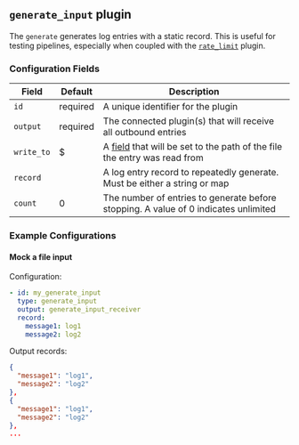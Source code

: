 ## `generate_input` plugin

The `generate` generates log entries with a static record. This is useful for testing pipelines, especially when
coupled with the [`rate_limit`](/docs/plugins/rate_limit.md) plugin.

### Configuration Fields

| Field      | Default  | Description                                                                                      |
| ---        | ---      | ---                                                                                              |
| `id`       | required | A unique identifier for the plugin                                                               |
| `output`   | required | The connected plugin(s) that will receive all outbound entries                                   |
| `write_to` | $        | A [field](/docs/types/field.md) that will be set to the path of the file the entry was read from |
| `record`   |          | A log entry record to repeatedly generate. Must be either a string or map                        |
| `count`    | 0        | The number of entries to generate before stopping. A value of 0 indicates unlimited              |


### Example Configurations

#### Mock a file input

Configuration:
```yaml
- id: my_generate_input
  type: generate_input
  output: generate_input_receiver
  record:
    message1: log1
    message2: log2
```

Output records:
```json
{
  "message1": "log1",
  "message2": "log2"
},
{
  "message1": "log1",
  "message2": "log2"
},
...
```
